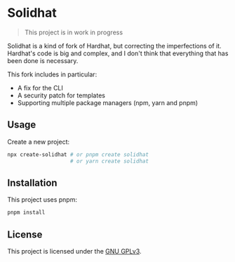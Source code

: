 # Solidhat

> This project is in work in progress

Solidhat is a kind of fork of Hardhat, but correcting the imperfections of it. Hardhat's code is big and complex, and I don't think that everything that has been done is necessary.

This fork includes in particular:

- A fix for the CLI
- A security patch for templates
- Supporting multiple package managers (npm, yarn and pnpm)

## Usage

Create a new project:

```bash
npx create-solidhat # or pnpm create solidhat
                    # or yarn create solidhat
```

## Installation

This project uses pnpm:

```bash
pnpm install
```

## License

This project is licensed under the [GNU GPLv3](./LICENSE).
